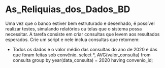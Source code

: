 # As_Reliquias_dos_Dados_BD

Uma vez que o banco estiver bem estruturado e desenhado, é possível realizar testes, simulando relatórios ou telas que o sistema possa necessitar. A tarefa consiste em criar consultas que levem aos resultados esperados.
Crie um script e nele inclua consultas que retornem:

* Todos os dados e o valor médio das consultas do ano de 2020 e das que foram feitas sob convênio.
 select *, AVG(valor_consulta) from consulta group by year(data_consulta) = 2020 having convenio_id;
